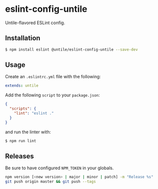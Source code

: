 # eslint-config-untile

Untile-flavored ESLint config.

## Installation

```sh
$ npm install eslint @untile/eslint-config-untile --save-dev
```

## Usage

Create an `.eslintrc.yml` file with the following:

```yaml
extends: untile
```

Add the following `script` to your `package.json`:

```json
{
  "scripts": {
    "lint": "eslint ."
  }
}
```

and run the linter with:

```sh
$ npm run lint
```

## Releases

Be sure to have configured `NPM_TOKEN` in your globals.

```bash
npm version [<new version> | major | minor | patch] -m "Release %s"
git push origin master && git push --tags
```

